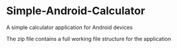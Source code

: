 # Simple-Android-Calculator
A simple calculator application for Android devices

The zip file contains a full working file structure for the application
